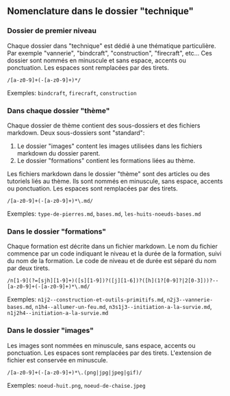 ## Nomenclature dans le dossier "technique"

### Dossier de premier niveau

Chaque dossier dans "technique" est dédié à une thématique particulière. Par exemple "vannerie", "bindcraft", "construction", "firecraft", etc... Ces dossier sont nommés en minuscule et sans espace, accents ou ponctuation. Les espaces sont remplacées par des tirets.

```regex
/[a-z0-9]+(-[a-z0-9]+)*/
```

Exemples: ```bindcraft```, ```firecraft```, ```construction```

### Dans chaque dossier "thème"

Chaque dossier de thème contient des sous-dossiers et des fichiers markdown. Deux sous-dossiers sont "standard":

1. Le dossier "images" content les images utilisées dans les fichiers markdown du dossier parent.
2. Le dossier "formations" contient les formations liées au thème.

Les fichiers markdown dans le dossier "thème" sont des articles ou des tutoriels liés au thème. Ils sont nommés en minuscule, sans espace, accents ou ponctuation. Les espaces sont remplacées par des tirets.

```regex
/[a-z0-9]+(-[a-z0-9]+)*\.md/
```

Exemples: ```type-de-pierres.md```, ```bases.md```, ```les-huits-noeuds-bases.md```

### Dans le dossier "formations"

Chaque formation est décrite dans un fichier markdown. Le nom du fichier commence par un code indiquant le niveau et la durée de la formation, suivi du nom de la formation. Le code de niveau et de durée est séparé du nom par deux tirets.

```regex
/n[1-9](?=[sjh][1-9]+)([s][1-9])?([j][1-6])?([h](1?[0-9]?|2[0-3]))?--[a-z0-9]+(-[a-z0-9]+)*\.md/
```

Exemples: ```n1j2--construction-et-outils-primitifs.md```, ```n2j3--vannerie-bases.md```, ```n1h4--allumer-un-feu.md```, ```n3s1j3--initiation-a-la-survie.md```, ```n1j2h4--initiation-a-la-survie.md```

### Dans le dossier "images"

Les images sont nommées en minuscule, sans espace, accents ou ponctuation. Les espaces sont remplacées par des tirets. L'extension de fichier est conservée en minuscule.

```regex
/[a-z0-9]+(-[a-z0-9]+)*\.(png|jpg|jpeg|gif)/
```

Exemples: ```noeud-huit.png```, ```noeud-de-chaise.jpeg```